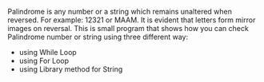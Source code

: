 Palindrome is any number or a string which remains unaltered when reversed. For example: 12321 or MAAM. It is evident that letters form mirror images on reversal.
This is small program that shows how you can check Palindrome number or string using three different way:
- using While Loop
- using For Loop
- using Library method for String